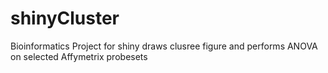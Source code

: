 # shinyCluster
Bioinformatics Project for shiny
draws clusree figure and performs ANOVA on selected Affymetrix probesets
